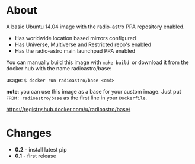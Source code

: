 About
=====

A basic Ubuntu 14.04 image with the radio-astro PPA repository enabled.

* Has worldwide location based mirrors configured
* Has Universe, Multiverse and Restricted repo's enabled
* Has the radio-astro main launchpad PPA enabled

You can manually build this image with `make build `or download it
from the docker hub with the name radioastro/base:

usage: `$ docker run radioastro/base <cmd>`

**note**: you can use this image as a base for your custom image. Just
put `FROM: radioastro/base` as the first line in your `Dockerfile`.

https://registry.hub.docker.com/u/radioastro/base/

Changes
=======

 * **0.2** - install latest pip
 * **0.1** - first release
